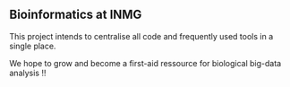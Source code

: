 ## Bioinformatics at INMG

This project intends to centralise all code and frequently
used tools in a single place.

We hope to grow and become a first-aid ressource for biological big-data analysis !!

